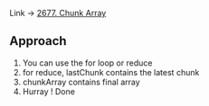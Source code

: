 Link -> [2677. Chunk Array](https://leetcode.com/problems/chunk-array/?envType=study-plan-v2&envId=30-days-of-javascript)

## Approach
1. You can use the for loop or reduce
2. for reduce, lastChunk contains the latest chunk
3. chunkArray contains final array
4. Hurray ! Done